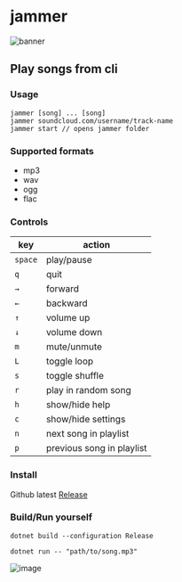 # jammer 

![banner](https://raw.githubusercontent.com/jooapa/signal-jammer/412b81208a1b783fd0034d5a23b43a223c80e51b/images/banner.png)
## Play songs from cli

### Usage
```
jammer [song] ... [song]
jammer soundcloud.com/username/track-name 
jammer start // opens jammer folder
```

### Supported formats
- mp3
- wav
- ogg
- flac

### Controls

| key | action |
|  --------  |  -------  |
| `space` | play/pause |
| `q` | quit |
| `→` | forward |
| `←` | backward |
| `↑` | volume up |
| `↓` | volume down |
| `m` | mute/unmute |
| `L` | toggle loop |
| `s` | toggle shuffle |
| `r` | play in random song |
| `h` | show/hide help |
| `c` | show/hide settings |
| `n` | next song in playlist |
| `p` | previous song in playlist |


### Install
Github latest [Release](https://github.com/jooapa/signal-jammer/releases/latest)

### Build/Run yourself
```
dotnet build --configuration Release
```
```
dotnet run -- "path/to/song.mp3"
```

![image](https://raw.githubusercontent.com/jooapa/jammer/main/jammer.png)